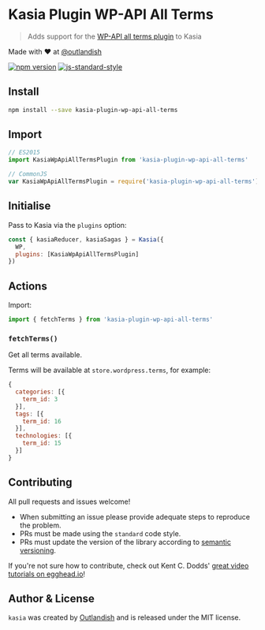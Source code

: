 # Kasia Plugin WP-API All Terms

> Adds support for the [WP-API all terms plugin](https://wordpress.org/plugins/wp-rest-api-all-terms/) to Kasia

Made with ❤ at [@outlandish](http://www.twitter.com/outlandish)

<a href="http://badge.fury.io/js/kasia-plugin-wp-api-all-terms"><img alt="npm version" src="https://badge.fury.io/js/kasia-plugin-wp-api-all-terms.svg"></a>
[![js-standard-style](https://img.shields.io/badge/code%20style-standard-brightgreen.svg)](http://standardjs.com/)

## Install

```sh
npm install --save kasia-plugin-wp-api-all-terms
```

## Import

```js
// ES2015
import KasiaWpApiAllTermsPlugin from 'kasia-plugin-wp-api-all-terms'

// CommonJS
var KasiaWpApiAllTermsPlugin = require('kasia-plugin-wp-api-all-terms')
```

## Initialise

Pass to Kasia via the `plugins` option:

```js
const { kasiaReducer, kasiaSagas } = Kasia({
  WP,
  plugins: [KasiaWpApiAllTermsPlugin]
})
```

## Actions

Import:

```js
import { fetchTerms } from 'kasia-plugin-wp-api-all-terms'
```

### `fetchTerms()`

Get all terms available.

Terms will be available at `store.wordpress.terms`, for example:

```js
{
  categories: [{
    term_id: 3
  }],
  tags: [{
    term_id: 16
  }],
  technologies: [{
    term_id: 15
  }]
}
```

## Contributing

All pull requests and issues welcome!

- When submitting an issue please provide adequate steps to reproduce the problem.
- PRs must be made using the `standard` code style.
- PRs must update the version of the library according to [semantic versioning](http://semver.org/).

If you're not sure how to contribute, check out Kent C. Dodds'
[great video tutorials on egghead.io](https://egghead.io/lessons/javascript-identifying-how-to-contribute-to-an-open-source-project-on-github)!

## Author & License

`kasia` was created by [Outlandish](https://twitter.com/outlandish) and is released under the MIT license.
